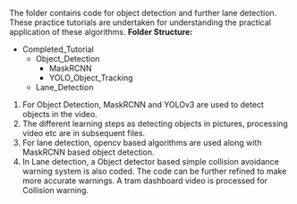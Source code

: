 The folder contains code for object detection and further lane detection.
These practice tutorials are undertaken for understanding the practical application of these algorithms.
**Folder Structure:**
 - Completed_Tutorial   
	 - Object_Detection
		  - MaskRCNN
       - YOLO_Object_Tracking
     - Lane_Detection

  

 1. For Object Detection, MaskRCNN and YOLOv3 are used to detect objects in the video.
 2. The different learning steps as detecting objects in pictures, processing video etc are in subsequent files.
 3. For lane detection, opencv based algorithms are used along with MaskRCNN based object detection.
 4. In Lane detection, a Object detector based simple collision avoidance warning system is also coded. The code can be further refined to make more accurate warnings. A tram dashboard video is processed for Collision warning.

